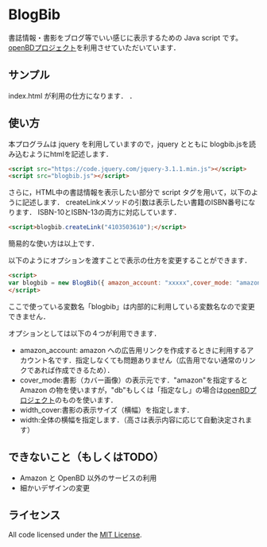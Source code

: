 # BlogBib 

書誌情報・書影をブログ等でいい感じに表示するための Java script です。[openBDプロジェクト](https://openbd.jp/)を利用させていただいています．

## サンプル
index.html が利用の仕方になります．
．
## 使い方

本プログラムは jquery を利用していますので，jquery とともに blogbib.jsを読み込むようにhtmlを記述します．

```html
<script src="https://code.jquery.com/jquery-3.1.1.min.js"></script>
<script src="blogbib.js"></script>
```

さらに，HTML中の書誌情報を表示したい部分で script タグを用いて，以下のように記述します．
createLinkメソッドの引数は表示したい書籍のISBN番号になります．
ISBN-10とISBN-13の両方に対応しています．

```html
<script>blogbib.createLink("4103503610");</script>
```
簡易的な使い方は以上です．

以下のようにオプションを渡すことで表示の仕方を変更することができます．

```html
<script>
var blogbib = new BlogBib({ amazon_account: "xxxxx",cover_mode: "amazon", width_cover: 170, width: 600});
</script>
```

ここで使っている変数名「blogbib」は内部的に利用している変数名なので変更できません．

オプションとしては以下の４つが利用できます．
* amazon_account: amazon への広告用リンクを作成するときに利用するアカウント名です．指定しなくても問題ありません（広告用でない通常のリンクであれば作成できるため）．
* cover_mode:書影（カバー画像）の表示元です．"amazon"を指定すると Amazon の物を使いますが，"db"もしくは「指定なし」の場合は[openBDプロジェクト](https://openbd.jp/)のものを使います．
* width_cover:書影の表示サイズ（横幅）を指定します．
* width:全体の横幅を指定します．（高さは表示内容に応じて自動決定されます）

## できないこと（もしくはTODO）

* Amazon と OpenBD 以外のサービスの利用
* 細かいデザインの変更

## ライセンス

All code licensed under the [MIT License](http://www.opensource.org/licenses/mit-license.php).


